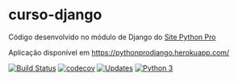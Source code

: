 # curso-django
Código desenvolvido no módulo de Django do [Site Python Pro](www.python.pro.br)

Aplicação disponível em https://pythonprodjango.herokuapp.com/

[![Build Status](https://travis-ci.com/viniciusfrantz/curso-django.svg?branch=master)](https://travis-ci.com/viniciusfrantz/curso-django)
[![codecov](https://codecov.io/gh/pythonprobr/curso-django/branch/master/graph/badge.svg)](https://codecov.io/gh/pythonprobr/curso-django)
[![Updates](https://pyup.io/repos/github/viniciusfrantz/curso-django/shield.svg)](https://pyup.io/repos/github/viniciusfrantz/curso-django/)
[![Python 3](https://pyup.io/repos/github/viniciusfrantz/curso-django/python-3-shield.svg)](https://pyup.io/repos/github/viniciusfrantz/curso-django/)